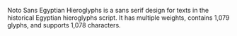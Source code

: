 Noto Sans Egyptian Hieroglyphs is a sans serif design for texts in the historical Egyptian hieroglyphs script. It has multiple weights, contains 1,079 glyphs, and supports 1,078 characters.